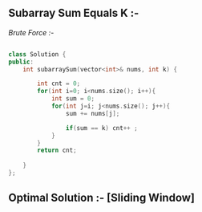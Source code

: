 ## Subarray Sum Equals K :-

_Brute Force :-_

```cpp

class Solution {
public:
    int subarraySum(vector<int>& nums, int k) {

        int cnt = 0;
        for(int i=0; i<nums.size(); i++){
            int sum = 0;
            for(int j=i; j<nums.size(); j++){
                sum += nums[j];

                if(sum == k) cnt++ ;
            }
        }
        return cnt;
        
    }
};

```

## Optimal Solution :- [Sliding Window]

```cpp

```